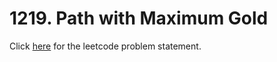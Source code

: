 # 1219. Path with Maximum Gold

Click [here](https://leetcode.com/problems/path-with-maximum-gold/) for the leetcode problem statement.
